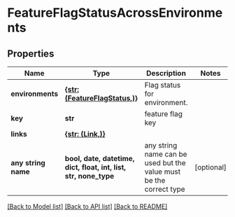 # FeatureFlagStatusAcrossEnvironments


## Properties
Name | Type | Description | Notes
------------ | ------------- | ------------- | -------------
**environments** | [**{str: (FeatureFlagStatus,)}**](FeatureFlagStatus.md) | Flag status for environment. | 
**key** | **str** | feature flag key | 
**links** | [**{str: (Link,)}**](Link.md) |  | 
**any string name** | **bool, date, datetime, dict, float, int, list, str, none_type** | any string name can be used but the value must be the correct type | [optional]

[[Back to Model list]](../README.md#documentation-for-models) [[Back to API list]](../README.md#documentation-for-api-endpoints) [[Back to README]](../README.md)



